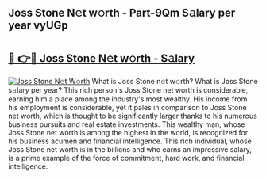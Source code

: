 ## Joss Stone N𝚎t w𝚘rth - Part-9Qm S𝚊lary per year vyUGp

# <h2><a href="http://gc3wq49.nevu.top/?p=Joss+Stone">🔗 👉🔴 Joss Stone N𝚎t w𝚘rth - S𝚊lary</a></h2>

[![Joss Stone N𝚎t W𝚘rth](https://i.imgur.com/Oavwk0R.jpeg)](http://gc3wq49.nevu.top/?p=Joss+Stone)
What is Joss Stone n𝚎t w𝚘rth? What is Joss Stone s𝚊lary per year?
This rich person's Joss Stone net worth is considerable, earning him a place among the industry's most wealthy. His income from his employment is considerable, yet it pales in comparison to Joss Stone net worth, which is thought to be significantly larger thanks to his numerous business pursuits and real estate investments. This wealthy man, whose Joss Stone net worth is among the highest in the world, is recognized for his business acumen and financial intelligence. This rich individual, whose Joss Stone net worth is in the billions and who earns an impressive salary, is a prime example of the force of commitment, hard work, and financial intelligence.
